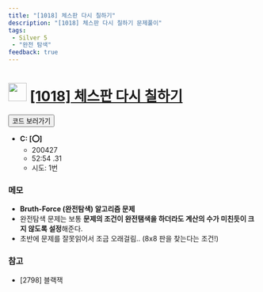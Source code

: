 ```yaml
---
title: "[1018] 체스판 다시 칠하기"
description: "[1018] 체스판 다시 칠하기 문제풀이"
tags: 
 - Silver 5
 - "완전 탐색"
feedback: true
---
```

<h1><img src="https://doky.space/assets/icpclev/s5.svg" height="37px"> <a href="http://icpc.me/1018" target="_blank">[1018] 체스판 다시 칠하기</a></h1>

<a href="https://github.com/DokySp/acmicpc-practice/tree/master/1018"><button class="btn btn-info">코드 보러가기</button></a>

- **C: [:o:]**
  - 200427
  - 52:54 .31
  - 시도: 1번

### 메모
 - **Bruth-Force (완전탐색) 알고리즘 문제**
 - 완전탐색 문제는 보통 **문제의 조건이 완전탬색을 하더라도 계산의 수가 미친듯이 크지 않도록 설정**해준다.
 - 초반에 문제를 잘못읽어서 조금 오래걸림.. (8x8 판을 찾는다는 조건!)

### 참고
 - [2798] 블랙잭
